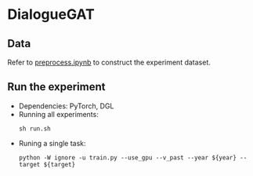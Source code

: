 # DialogueGAT

## Data
Refer to [preprocess.ipynb](data_sample/preprocess.ipynb) to construct the experiment dataset.

## Run the experiment

* Dependencies: PyTorch, DGL
* Running all experiments: 
  ```
  sh run.sh
  ```
* Runing a single task:
  ```
  python -W ignore -u train.py --use_gpu --v_past --year ${year} --target ${target}
  ```